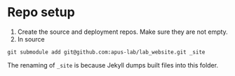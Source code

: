 # Repo setup

1. Create the source and deployment repos.  Make sure they are not empty.
2. In source
```
git submodule add git@github.com:apus-lab/lab_website.git _site
```
The renaming of `_site` is because Jekyll dumps built files into this folder.
